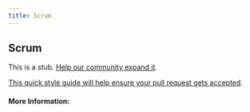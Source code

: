 ```yaml
---
title: Scrum
---
```


## Scrum

This is a stub. [Help our community expand it](https://github.com/freecodecamp/guides/tree/master/src/pages/articles/agile/scrum/index.md).

[This quick style guide will help ensure your pull request gets accepted](https://github.com/freeCodeCamp/guides/blob/master/README.md).

<!-- The article goes here, in GitHub-flavored Markdown. Feel free to add YouTube videos, images, and CodePen/JSBin embeds  -->

#### More Information:
<!-- Please add any articles you think might be helpful to read before writing the article -->


